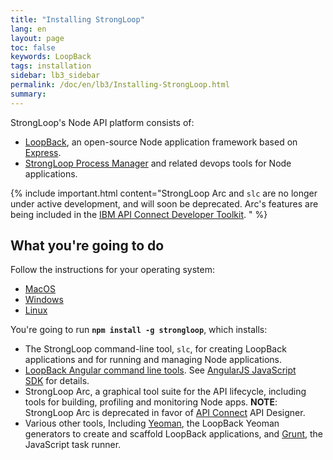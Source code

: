 ```yaml
---
title: "Installing StrongLoop"
lang: en
layout: page
toc: false
keywords: LoopBack
tags: installation
sidebar: lb3_sidebar
permalink: /doc/en/lb3/Installing-StrongLoop.html
summary:
---
```


StrongLoop's Node API platform consists of:

*   [LoopBack](index.html), an open-source Node application framework based on [Express](http://expressjs.com/).
*   [StrongLoop Process Manager](https://strong-pm.io) and related devops tools for Node applications.

{% include important.html content="StrongLoop Arc and `slc` are no longer under active development, and will soon be deprecated. Arc's features are being included in the [IBM API Connect Developer Toolkit](https://developer.ibm.com/apiconnect).
" %}

## What you're going to do

Follow the instructions for your operating system:

* [MacOS](Installing-on-MacOS.html)
* [Windows](Installing-on-Windows.html)
* [Linux](Installing-on-Linux.html)

You're going to run **`npm install -g strongloop`**, which installs:

*   The StrongLoop command-line tool, `slc`, for creating LoopBack applications and for running and managing Node applications.
*   [LoopBack Angular command line tools](https://github.com/strongloop/loopback-sdk-angular-cli). See [AngularJS JavaScript SDK](AngularJS-JavaScript-SDK) for details.
*   StrongLoop Arc, a graphical tool suite for the API lifecycle, including tools for building, profiling and monitoring Node apps. **NOTE**: StrongLoop Arc is deprecated in favor of [API Connect](https://developer.ibm.com/apiconnect/) API Designer.
*   Various other tools, Including [Yeoman](http://yeoman.io/), the LoopBack Yeoman generators to create and scaffold LoopBack applications, and [Grunt](http://gruntjs.com/), the JavaScript task runner.
